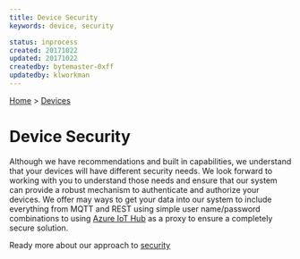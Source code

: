 ```yaml
---
title: Device Security
keywords: device, security

status: inprocess
created: 20171022
updated: 20171022
createdby: bytemaster-0xff
updatedby: klworkman
---
```

[Home](../Index.md) > [Devices](Index.md)

# Device Security

Although we have recommendations and built in capabilities, we understand that your devices will have different security needs.  We 
look forward to working with you to understand those needs and ensure that our system can provide a robust mechanism to authenticate and
authorize your devices.  We offer may ways to get your data into our system to include everything from MQTT and REST using simple user name/password
combinations to using [Azure IoT Hub](https://docs.microsoft.com/en-us/azure/iot-hub/iot-hub-devguide-security) as a proxy to ensure a completely 
secure solution. 

Ready more about our approach to [security](../Security/Index.md)